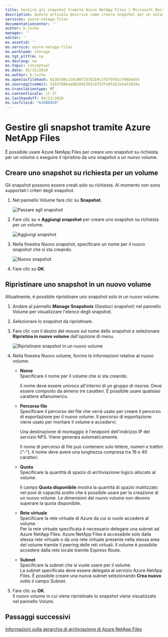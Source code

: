 ```yaml
---
title: Gestire gli snapshot tramite Azure NetApp Files | Microsoft Docs
description: Questo articolo descrive come creare snapshot per un volume o come eseguire il ripristino da uno snapshot a un nuovo volume tramite Azure NetApp Files.
services: azure-netapp-files
documentationcenter: ''
author: b-juche
manager: ''
editor: ''
ms.assetid: ''
ms.service: azure-netapp-files
ms.workload: storage
ms.tgt_pltfrm: na
ms.devlang: na
ms.topic: conceptual
ms.date: 02/15/2019
ms.author: b-juche
ms.openlocfilehash: 01387d0c219c86f33762b9c3fbf9f81cf04b4455
ms.sourcegitcommit: 3102f886aa962842303c8753fe8fa5324a52834a
ms.translationtype: MT
ms.contentlocale: it-IT
ms.lasthandoff: 04/23/2019
ms.locfileid: "61086850"
---
```

# <a name="manage-snapshots-by-using-azure-netapp-files"></a>Gestire gli snapshot tramite Azure NetApp Files

È possibile usare Azure NetApp Files per creare uno snapshot su richiesta per un volume o eseguire il ripristino da uno snapshot a un nuovo volume.

## <a name="create-an-on-demand-snapshot-for-a-volume"></a>Creare uno snapshot su richiesta per un volume

Gli snapshot possono essere creati solo su richiesta. Al momento non sono supportati i criteri degli snapshot.

1.  Nel pannello Volume fare clic su **Snapshot**.

    ![Passare agli snapshot](../media/azure-netapp-files/azure-netapp-files-navigate-to-snapshots.png)

2.  Fare clic su **+ Aggiungi snapshot** per creare uno snapshot su richiesta per un volume.

    ![Aggiungi snapshot](../media/azure-netapp-files/azure-netapp-files-add-snapshot.png)

3.  Nella finestra Nuovo snapshot, specificare un nome per il nuovo snapshot che si sta creando.   

    ![Nuovo snapshot](../media/azure-netapp-files/azure-netapp-files-new-snapshot.png)

4. Fare clic su **OK**. 

## <a name="restore-a-snapshot-to-a-new-volume"></a>Ripristinare uno snapshot in un nuovo volume

Attualmente, è possibile ripristinare uno snapshot solo in un nuovo volume. 
1. Andare al pannello **Manage Snapshots** (Gestisci snapshot) nel pannello Volume per visualizzare l'elenco degli snapshot. 
2. Selezionare lo snapshot da ripristinare.  
3. Fare clic con il destro del mouse sul nome dello snapshot e selezionare **Ripristina in nuovo volume** dall'opzione di menu.  

    ![Ripristinare snapshot in un nuovo volume](../media/azure-netapp-files/azure-netapp-files-snapshot-restore-to-new-volume.png)

4. Nella finestra Nuovo volume, fornire le informazioni relative al nuovo volume:  
    * **Nome**   
        Specificare il nome per il volume che si sta creando.  
        
        Il nome deve essere univoco all'interno di un gruppo di risorse. Deve essere composto da almeno tre caratteri.  È possibile usare qualsiasi carattere alfanumerico.

    * **Percorso file**     
        Specificare il percorso del file che verrà usato per creare il percorso di esportazione per il nuovo volume. Il percorso di esportazione viene usato per montare il volume e accedervi.   
        
        Una destinazione di montaggio è l'endpoint dell'indirizzo IP del servizio NFS. Viene generata automaticamente.   
        
        Il nome di percorso di file può contenere solo lettere, numeri e trattini ("-"). Il nome deve avere una lunghezza compresa tra 16 e 40 caratteri. 

    * **Quota**  
        Specificare la quantità di spazio di archiviazione logico allocato al volume.  

        Il campo **Quota disponibile** mostra la quantità di spazio inutilizzato nel pool di capacità scelto che è possibile usare per la creazione di un nuovo volume. Le dimensioni del nuovo volume non devono superare la quota disponibile.

    *   **Rete virtuale**  
        Specificare la rete virtuale di Azure da cui si vuole accedere al volume.  
        Per la rete virtuale specificata è necessario delegare una subnet ad Azure NetApp Files. Azure NetApp Files è accessibile solo dalla stessa rete virtuale o da una rete virtuale presente nella stessa area del volume tramite il peering delle reti virtuali. Il volume è possibile accedere dalla rete locale tramite Express Route. 

    * **Subnet**  
        Specificare la subnet che si vuole usare per il volume.  
        La subnet specificata deve essere delegata al servizio Azure NetApp Files. È possibile creare una nuova subnet selezionando **Crea nuovo** sotto il campo Subnet.  
   <!--
    ![Restored new volume](../media/azure-netapp-files/azure-netapp-files-snapshot-new-volume.png) 
   -->

5. Fare clic su **OK**.   
    Il nuovo volume in cui viene ripristinato lo snapshot viene visualizzato nel pannello Volumi.

## <a name="next-steps"></a>Passaggi successivi

[Informazioni sulla gerarchia di archiviazione di Azure NetApp Files](azure-netapp-files-understand-storage-hierarchy.md)